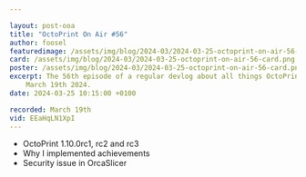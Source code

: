 ```yaml
---

layout: post-ooa
title: "OctoPrint On Air #56"
author: foosel
featuredimage: /assets/img/blog/2024-03/2024-03-25-octoprint-on-air-56-card.png
card: /assets/img/blog/2024-03/2024-03-25-octoprint-on-air-56-card.png
poster: /assets/img/blog/2024-03/2024-03-25-octoprint-on-air-56-card.png
excerpt: The 56th episode of a regular devlog about all things OctoPrint which was recorded on 
    March 19th 2024.
date: 2024-03-25 10:15:00 +0100

recorded: March 19th
vid: EEaHqLN1XpI
---
```


- OctoPrint 1.10.0rc1, rc2 and rc3
- Why I implemented achievements
- Security issue in OrcaSlicer
